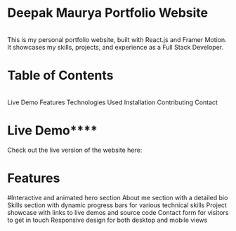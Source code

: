 # Deepak Maurya Portfolio Website
<br>
This is my personal portfolio website, built with React.js and Framer Motion. It showcases my skills, projects, and experience as a Full Stack Developer.
<br>

# Table of Contents
<br>
Live Demo
Features
Technologies Used
Installation
Contributing
Contact

# Live Demo****
Check out the live version of the website here:

# Features
#Interactive and animated hero section
About me section with a detailed bio
Skills section with dynamic progress bars for various technical skills
Project showcase with links to live demos and source code
Contact form for visitors to get in touch
Responsive design for both desktop and mobile views
